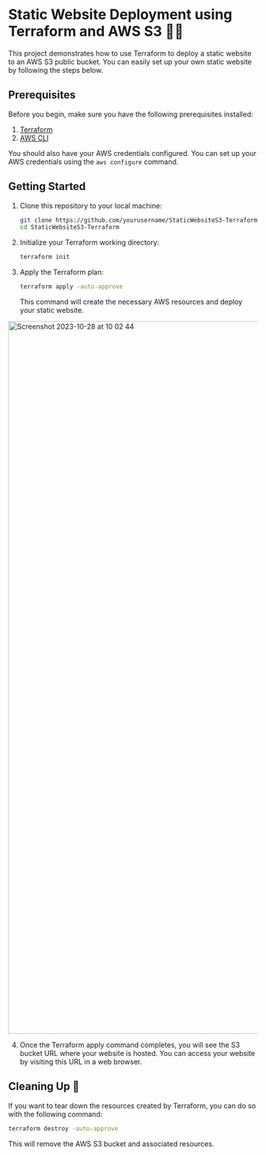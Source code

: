 # Static Website Deployment using Terraform and AWS S3 👨‍💻

This project demonstrates how to use Terraform to deploy a static website to an AWS S3 public bucket. You can easily set up your own static website by following the steps below.

## Prerequisites

Before you begin, make sure you have the following prerequisites installed:

1. [Terraform](https://www.terraform.io/downloads.html)
2. [AWS CLI](https://aws.amazon.com/cli/)

You should also have your AWS credentials configured. You can set up your AWS credentials using the `aws configure` command.

## Getting Started

1. Clone this repository to your local machine:

   ```bash
   git clone https://github.com/yourusername/StaticWebsiteS3-Terraform.git
   cd StaticWebsiteS3-Terraform


2. Initialize your Terraform working directory:

   ```bash
   terraform init
   ```


3. Apply the Terraform plan:

   ```bash
   terraform apply -auto-approve
   ```

   This command will create the necessary AWS resources and deploy your static website.
   
<img width="1440" alt="Screenshot 2023-10-28 at 10 02 44" src="https://github.com/s1mba10/StaticWebsiteS3-Terraform/assets/101098236/0ae8a134-d6c6-4723-ad93-39786c1b55be">

4. Once the Terraform apply command completes, you will see the S3 bucket URL where your website is hosted. You can access your website by visiting this URL in a web browser.

## Cleaning Up 🚮

If you want to tear down the resources created by Terraform, you can do so with the following command:

```bash
terraform destroy -auto-approve
```

This will remove the AWS S3 bucket and associated resources.
